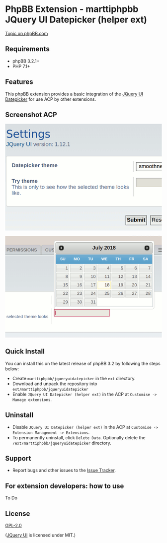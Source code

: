 # PhpBB Extension - marttiphpbb JQuery UI Datepicker (helper ext)

[Topic on phpBB.com](https://phpbb.com)

## Requirements

* phpBB 3.2.1+
* PHP 7.1+

## Features

This phpBB extension provides a basic integration of the [JQuery UI Datepicker](http://jqueryui.com/datepicker/) for use ACP by other extensions.

## Screenshot ACP

![ACP](doc/acp_1.png)

![ACP](doc/acp_2.png)

## Quick Install

You can install this on the latest release of phpBB 3.2 by following the steps below:

* Create `marttiphpbb/jqueryuidatepicker` in the `ext` directory.
* Download and unpack the repository into `ext/marttiphpbb/jqueryuidatepicker`
* Enable `JQuery UI Datepicker (helper ext)` in the ACP at `Customise -> Manage extensions`.

## Uninstall

* Disable `JQuery UI Datepicker (helper ext)` in the ACP at `Customise -> Extension Management -> Extensions`.
* To permanently uninstall, click `Delete Data`. Optionally delete the `/ext/marttiphpbb/jqueryuidatepicker` directory.

## Support

* Report bugs and other issues to the [Issue Tracker](https://github.com/marttiphpbb/phpbb-ext-jqueryuidatepicker/issues).

## For extension developers: how to use

To Do

## License

[GPL-2.0](license.txt)

([JQuery UI](http://jqueryui.com) is licensed under MIT.)
